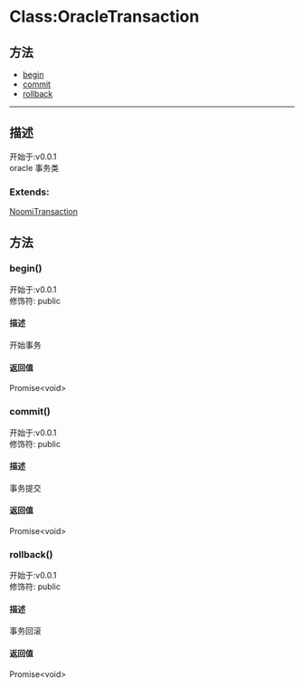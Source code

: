 # Class:OracleTransaction
## 方法
+ [begin](#METHOD_begin)
+ [commit](#METHOD_commit)
+ [rollback](#METHOD_rollback)
  
---
## 描述
<font class="since">开始于:v0.0.1</font>  
oracle 事务类  
### Extends:
<font class='datatype'>[NoomiTransaction](/webroute/api/NoomiTransaction)</font>  
## 方法
### <a id="METHOD_begin">begin()</a>
<font class="since">开始于:v0.0.1</font>  
修饰符: <font class="modifier">public</font>  
#### 描述
开始事务  
#### 返回值
<font class='datatype'>Promise&lt;void&gt;</font>  
### <a id="METHOD_commit">commit()</a>
<font class="since">开始于:v0.0.1</font>  
修饰符: <font class="modifier">public</font>  
#### 描述
事务提交  
#### 返回值
<font class='datatype'>Promise&lt;void&gt;</font>  
### <a id="METHOD_rollback">rollback()</a>
<font class="since">开始于:v0.0.1</font>  
修饰符: <font class="modifier">public</font>  
#### 描述
事务回滚  
#### 返回值
<font class='datatype'>Promise&lt;void&gt;</font>  
